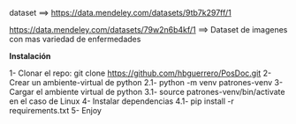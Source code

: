 dataset ==> https://data.mendeley.com/datasets/9tb7k297ff/1

https://data.mendeley.com/datasets/79w2n6b4kf/1      ==>  Dataset de imagenes con mas variedad de enfermedades



**Instalación**

1- Clonar el repo: git clone https://github.com/hbguerrero/PosDoc.git
2- Crear un ambiente-virtual de python
  2.1- python -m venv patrones-venv
3- Cargar el ambiente virtual de python
  3.1- source patrones-venv/bin/activate en el caso de Linux
4- Instalar dependencias
  4.1- pip install -r requirements.txt
5- Enjoy
